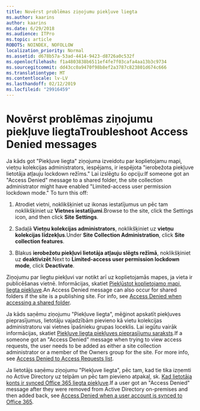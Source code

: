 ```yaml
---
title: Novērst problēmas ziņojumu piekļuve liegta
ms.author: kaarins
author: kaarins
ms.date: 6/29/2018
ms.audience: ITPro
ms.topic: article
ROBOTS: NOINDEX, NOFOLLOW
localization_priority: Normal
ms.assetid: d678b57a-53ad-4414-9423-d8726a0c532f
ms.openlocfilehash: f1a4803838b6511ef4fe7f03cafa4aa13b3c9734
ms.sourcegitcommit: dd43cc0a9470f98b8ef2a3787c823801d674c666
ms.translationtype: MT
ms.contentlocale: lv-LV
ms.lasthandoff: 02/12/2019
ms.locfileid: "29916459"
---
```

# <a name="troubleshoot-access-denied-messages"></a><span data-ttu-id="7238b-102">Novērst problēmas ziņojumu piekļuve liegta</span><span class="sxs-lookup"><span data-stu-id="7238b-102">Troubleshoot Access Denied messages</span></span>

<span data-ttu-id="7238b-p101">Ja kāds got "Piekļuve liegta" ziņojuma izveidotu par koplietojamu mapi, vietņu kolekcijas administrators, iespējams, ir iespējota "ierobežota piekļuve lietotāja atļauju lockdown režīms." Lai izslēgtu šo opciju:</span><span class="sxs-lookup"><span data-stu-id="7238b-p101">If someone got an "Access Denied" message to a shared folder, the site collection administrator might have enabled "Limited-access user permission lockdown mode." To turn this off:</span></span> 
  
1. <span data-ttu-id="7238b-105">Atrodiet vietni, noklikšķiniet uz ikonas iestatījumus un pēc tam noklikšķiniet uz **Vietnes iestatījumi**.</span><span class="sxs-lookup"><span data-stu-id="7238b-105">Browse to the site, click the Settings icon, and then click **Site Settings**.</span></span>
    
2. <span data-ttu-id="7238b-106">Sadaļā **Vietņu kolekcijas administrators**, noklikšķiniet uz **vietņu kolekcijas līdzekļus**.</span><span class="sxs-lookup"><span data-stu-id="7238b-106">Under **Site Collection Administration**, click **Site collection features**.</span></span>
    
3. <span data-ttu-id="7238b-107">Blakus **ierobežotu piekļuvi lietotāja atļauju slēgts režīmā**, noklikšķiniet uz **deaktivizēt**.</span><span class="sxs-lookup"><span data-stu-id="7238b-107">Next to **Limited-access user permission lockdown mode**, click **Deactivate**.</span></span>
    
<span data-ttu-id="7238b-p102">Ziņojumu par liegtu piekļuvi var notikt arī uz koplietojamās mapes, ja vieta ir publicēšanas vietnē. Informācijas, skatiet [Piekļūstot koplietojamo mapi, liegta piekļuve](https://go.microsoft.com/fwlink/?linkid=2004317).</span><span class="sxs-lookup"><span data-stu-id="7238b-p102">An Access Denied message can also occur for shared folders if the site is a publishing site. For info, see [Access Denied when accessing a shared folder](https://go.microsoft.com/fwlink/?linkid=2004317).</span></span>
  
<span data-ttu-id="7238b-p103">Ja kāds saņēmu ziņojumu "Piekļuve liegta", mēģinot apskatīt piekļuves pieprasījumus, lietotāju vajadzībām pievieno kā vietu kolekcijas administratoru vai vietnes īpašnieku grupas loceklis. Lai iegūtu vairāk informācijas, skatiet [Piekļuve liegta piekļuves pieprasījumu saraksts](https://go.microsoft.com/fwlink/?linkid=2004220).</span><span class="sxs-lookup"><span data-stu-id="7238b-p103">If a someone got an "Access Denied" message when trying to view access requests, the user needs to be added as either a site collection administrator or a member of the Owners group for the site. For more info, see [Access Denied to Access Requests list](https://go.microsoft.com/fwlink/?linkid=2004220).</span></span>
  
<span data-ttu-id="7238b-112">Ja lietotājs saņēmu ziņojumu "Piekļuve liegta", pēc tam, kad tie tika izņemti no Active Directory uz telpām un pēc tam pievieno atpakaļ, sk. [Kad lietotāja konts ir synced Office 365 liegta piekļuve](https://go.microsoft.com/fwlink/?linkid=2004318).</span><span class="sxs-lookup"><span data-stu-id="7238b-112">If a user got an "Access Denied" message after they were removed from Active Directory on-premises and then added back, see [Access Denied when a user account is synced to Office 365](https://go.microsoft.com/fwlink/?linkid=2004318).</span></span>
  

